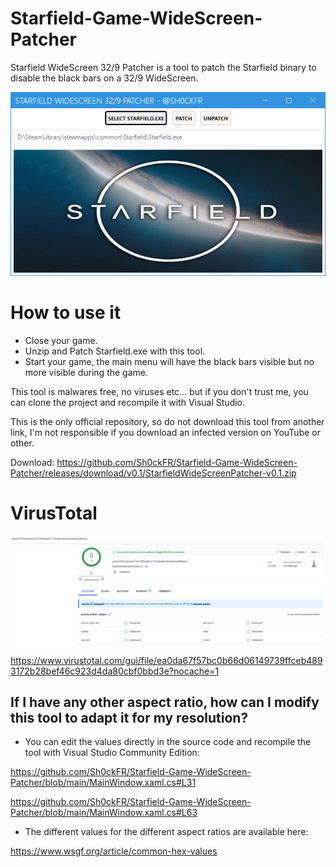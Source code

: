 # Starfield-Game-WideScreen-Patcher
Starfield WideScreen 32/9 Patcher is a tool to patch the Starfield binary to disable the black bars on a 32/9 WideScreen.

![Alt text](screenshot.png?raw=true "Screenshot")

# How to use it

- Close your game.
- Unzip and Patch Starfield.exe with this tool.
- Start your game, the main menu will have the black bars visible but no more visible during the game.

This tool is malwares free, no viruses etc... but if you don't trust me, you can clone the project and recompile it with Visual Studio.

This is the only official repository, so do not download this tool from another link, I'm not responsible if you download an infected version on YouTube or other.

Download: https://github.com/Sh0ckFR/Starfield-Game-WideScreen-Patcher/releases/download/v0.1/StarfieldWideScreenPatcher-v0.1.zip

# VirusTotal

![Alt text](screenshot2.png?raw=true "Screenshot")

https://www.virustotal.com/gui/file/ea0da67f57bc0b66d06149739ffceb4893172b28bef46c923d4da80cbf0bbd3e?nocache=1

## If I have any other aspect ratio, how can I modify this tool to adapt it for my resolution?

- You can edit the values directly in the source code and recompile the tool with Visual Studio Community Edition:

https://github.com/Sh0ckFR/Starfield-Game-WideScreen-Patcher/blob/main/MainWindow.xaml.cs#L31

https://github.com/Sh0ckFR/Starfield-Game-WideScreen-Patcher/blob/main/MainWindow.xaml.cs#L63

- The different values for the different aspect ratios are available here:

https://www.wsgf.org/article/common-hex-values
